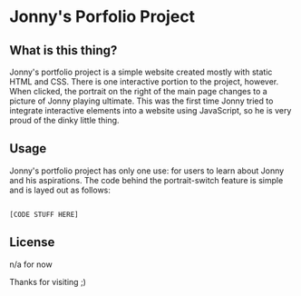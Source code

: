 # Jonny's Porfolio Project

## What is this thing? 

Jonny's portfolio project is a simple website created mostly with static HTML and CSS. There is one interactive portion to the project, however. When clicked, the portrait on the right of the main page changes to a picture of Jonny playing ultimate. This was the first time Jonny tried to integrate interactive elements into a website using JavaScript, so he is very proud of the dinky little thing. 

## Usage

Jonny's portfolio project has only one use: for users to learn about Jonny and his aspirations. The code behind the portrait-switch feature is simple and is layed out as follows: 

```

[CODE STUFF HERE]

```

## License

n/a for now

Thanks for visiting ;)